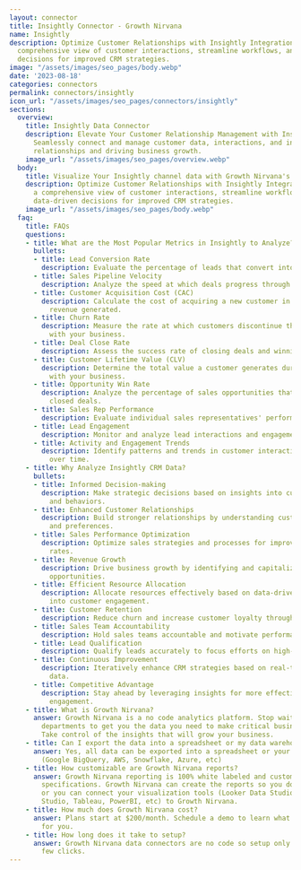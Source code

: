 ```yaml
---
layout: connector
title: Insightly Connector - Growth Nirvana
name: Insightly
description: Optimize Customer Relationships with Insightly Integration. Unlock a
  comprehensive view of customer interactions, streamline workflows, and make data-driven
  decisions for improved CRM strategies.
image: "/assets/images/seo_pages/body.webp"
date: '2023-08-18'
categories: connectors
permalink: connectors/insightly
icon_url: "/assets/images/seo_pages/connectors/insightly"
sections:
  overview:
    title: Insightly Data Connector
    description: Elevate Your Customer Relationship Management with Insightly Integration.
      Seamlessly connect and manage customer data, interactions, and insights, enhancing
      relationships and driving business growth.
    image_url: "/assets/images/seo_pages/overview.webp"
  body:
    title: Visualize Your Insightly channel data with Growth Nirvana's Insightly Connector
    description: Optimize Customer Relationships with Insightly Integration. Unlock
      a comprehensive view of customer interactions, streamline workflows, and make
      data-driven decisions for improved CRM strategies.
    image_url: "/assets/images/seo_pages/body.webp"
  faq:
    title: FAQs
    questions:
    - title: What are the Most Popular Metrics in Insightly to Analyze?
      bullets:
      - title: Lead Conversion Rate
        description: Evaluate the percentage of leads that convert into paying customers.
      - title: Sales Pipeline Velocity
        description: Analyze the speed at which deals progress through the sales pipeline.
      - title: Customer Acquisition Cost (CAC)
        description: Calculate the cost of acquiring a new customer in relation to
          revenue generated.
      - title: Churn Rate
        description: Measure the rate at which customers discontinue their relationships
          with your business.
      - title: Deal Close Rate
        description: Assess the success rate of closing deals and winning new business.
      - title: Customer Lifetime Value (CLV)
        description: Determine the total value a customer generates during their engagement
          with your business.
      - title: Opportunity Win Rate
        description: Analyze the percentage of sales opportunities that result in
          closed deals.
      - title: Sales Rep Performance
        description: Evaluate individual sales representatives' performance and contribution.
      - title: Lead Engagement
        description: Monitor and analyze lead interactions and engagement levels.
      - title: Activity and Engagement Trends
        description: Identify patterns and trends in customer interactions and engagement
          over time.
    - title: Why Analyze Insightly CRM Data?
      bullets:
      - title: Informed Decision-making
        description: Make strategic decisions based on insights into customer interactions
          and behaviors.
      - title: Enhanced Customer Relationships
        description: Build stronger relationships by understanding customer needs
          and preferences.
      - title: Sales Performance Optimization
        description: Optimize sales strategies and processes for improved deal closure
          rates.
      - title: Revenue Growth
        description: Drive business growth by identifying and capitalizing on revenue
          opportunities.
      - title: Efficient Resource Allocation
        description: Allocate resources effectively based on data-driven insights
          into customer engagement.
      - title: Customer Retention
        description: Reduce churn and increase customer loyalty through tailored engagement.
      - title: Sales Team Accountability
        description: Hold sales teams accountable and motivate performance improvement.
      - title: Lead Qualification
        description: Qualify leads accurately to focus efforts on high-potential opportunities.
      - title: Continuous Improvement
        description: Iteratively enhance CRM strategies based on real-time performance
          data.
      - title: Competitive Advantage
        description: Stay ahead by leveraging insights for more effective customer
          engagement.
    - title: What is Growth Nirvana?
      answer: Growth Nirvana is a no code analytics platform. Stop waiting for other
        departments to get you the data you need to make critical business decisions.
        Take control of the insights that will grow your business.
    - title: Can I export the data into a spreadsheet or my data warehouse?
      answer: Yes, all data can be exported into a spreadsheet or your data warehouse
        (Google BigQuery, AWS, Snowflake, Azure, etc)
    - title: How customizable are Growth Nirvana reports?
      answer: Growth Nirvana reporting is 100% white labeled and customized to your
        specifications. Growth Nirvana can create the reports so you don’t have to
        or you can connect your visualization tools (Looker Data Studio/Google Data
        Studio, Tableau, PowerBI, etc) to Growth Nirvana.
    - title: How much does Growth Nirvana cost?
      answer: Plans start at $200/month. Schedule a demo to learn what plan is best
        for you.
    - title: How long does it take to setup?
      answer: Growth Nirvana data connectors are no code so setup only requires a
        few clicks.
---
```

